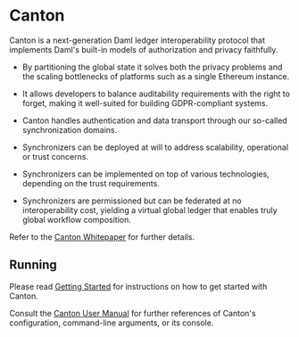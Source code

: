 # Canton

Canton is a next-generation Daml ledger interoperability protocol that implements Daml's built-in models of
authorization and privacy faithfully.

* By partitioning the global state it solves both the privacy problems and the scaling bottlenecks of platforms such as
  a single Ethereum instance.

* It allows developers to balance auditability requirements with the right to forget, making it well-suited for building
  GDPR-compliant systems.

* Canton handles authentication and data transport through our so-called synchronization domains.

* Synchronizers can be deployed at will to address scalability, operational or trust concerns.

* Synchronizers can be implemented on top of various technologies, depending on the trust requirements.

* Synchronizers are permissioned but can be federated at no interoperability cost, yielding a virtual global ledger that
  enables truly global workflow composition.

Refer to the [Canton Whitepaper](https://www.canton.io/publications/canton-whitepaper.pdf) for further details.

## Running

Please read [Getting Started](https://docs.daml.com/canton/tutorials/getting_started.html)
for instructions on how to get started with Canton.

Consult the [Canton User Manual](https://docs.daml.com/canton/about.html) for further
references of Canton's configuration, command-line arguments, or its console.
